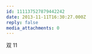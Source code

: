 ```yaml
---
id: 111137527879442242
date: 2013-11-11T16:30:27.000Z
reply: false
media_attachments: 0
---
```


双 11


